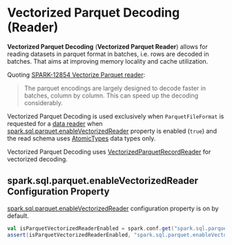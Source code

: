 # Vectorized Parquet Decoding (Reader)

**Vectorized Parquet Decoding** (**Vectorized Parquet Reader**) allows for reading datasets in parquet format in batches, i.e. rows are decoded in batches. That aims at improving memory locality and cache utilization.

Quoting [SPARK-12854 Vectorize Parquet reader](https://issues.apache.org/jira/browse/SPARK-12854):

> The parquet encodings are largely designed to decode faster in batches, column by column. This can speed up the decoding considerably.

Vectorized Parquet Decoding is used exclusively when `ParquetFileFormat` is requested for a [data reader](datasources/parquet/ParquetFileFormat.md#buildReaderWithPartitionValues) when [spark.sql.parquet.enableVectorizedReader](#spark.sql.parquet.enableVectorizedReader) property is enabled (`true`) and the read schema uses [AtomicTypes](types/AtomicType.md) data types only.

Vectorized Parquet Decoding uses [VectorizedParquetRecordReader](datasources/parquet/VectorizedParquetRecordReader.md) for vectorized decoding.

## <span id="spark.sql.parquet.enableVectorizedReader"> spark.sql.parquet.enableVectorizedReader Configuration Property

[spark.sql.parquet.enableVectorizedReader](configuration-properties.md#spark.sql.parquet.enableVectorizedReader) configuration property is on by default.

```scala
val isParquetVectorizedReaderEnabled = spark.conf.get("spark.sql.parquet.enableVectorizedReader").toBoolean
assert(isParquetVectorizedReaderEnabled, "spark.sql.parquet.enableVectorizedReader should be enabled by default")
```